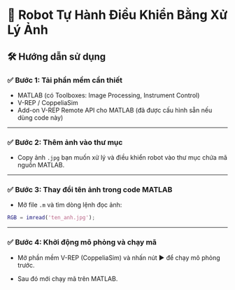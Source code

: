 # 🚗 Robot Tự Hành Điều Khiển Bằng Xử Lý Ảnh

## 🛠 Hướng dẫn sử dụng

### ✅ Bước 1: Tải phần mềm cần thiết

- MATLAB (có Toolboxes: Image Processing, Instrument Control)
- V-REP / CoppeliaSim
- Add-on V-REP Remote API cho MATLAB (đã được cấu hình sẵn nếu dùng code này)

---

### ✅ Bước 2: Thêm ảnh vào thư mục

- Copy ảnh `.jpg` bạn muốn xử lý và điều khiển robot vào thư mục chứa mã nguồn MATLAB.

---

### ✅ Bước 3: Thay đổi tên ảnh trong code MATLAB

- Mở file `.m` và tìm dòng lệnh đọc ảnh:

```matlab
RGB = imread('ten_anh.jpg');
```
---

### ✅ Bước 4: Khởi động mô phỏng và chạy mã

- Mở phần mềm V-REP (CoppeliaSim) và nhấn nút ▶ để chạy mô phỏng trước.

- Sau đó mới chạy mã trên MATLAB.
